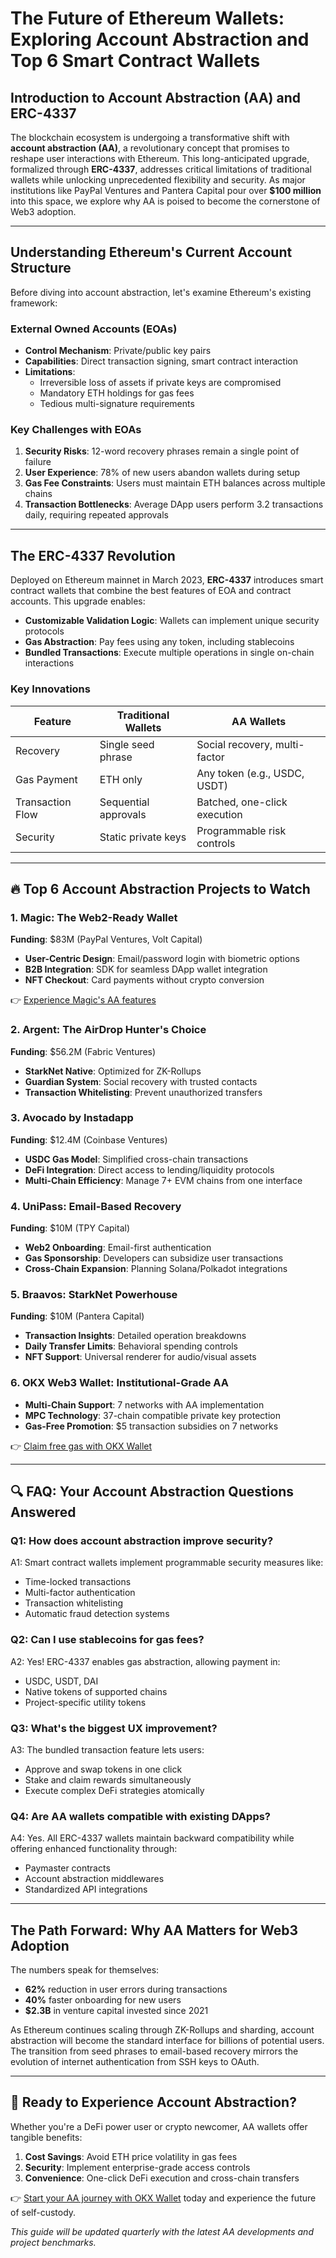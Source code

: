 # The Future of Ethereum Wallets: Exploring Account Abstraction and Top 6 Smart Contract Wallets

## Introduction to Account Abstraction (AA) and ERC-4337

The blockchain ecosystem is undergoing a transformative shift with **account abstraction (AA)**, a revolutionary concept that promises to reshape user interactions with Ethereum. This long-anticipated upgrade, formalized through **ERC-4337**, addresses critical limitations of traditional wallets while unlocking unprecedented flexibility and security. As major institutions like PayPal Ventures and Pantera Capital pour over **$100 million** into this space, we explore why AA is poised to become the cornerstone of Web3 adoption.

---

## Understanding Ethereum's Current Account Structure

Before diving into account abstraction, let's examine Ethereum's existing framework:

### External Owned Accounts (EOAs)
- **Control Mechanism**: Private/public key pairs
- **Capabilities**: Direct transaction signing, smart contract interaction
- **Limitations**:
  - Irreversible loss of assets if private keys are compromised
  - Mandatory ETH holdings for gas fees
  - Tedious multi-signature requirements

### Key Challenges with EOAs
1. **Security Risks**: 12-word recovery phrases remain a single point of failure
2. **User Experience**: 78% of new users abandon wallets during setup
3. **Gas Fee Constraints**: Users must maintain ETH balances across multiple chains
4. **Transaction Bottlenecks**: Average DApp users perform 3.2 transactions daily, requiring repeated approvals

---

## The ERC-4337 Revolution

Deployed on Ethereum mainnet in March 2023, **ERC-4337** introduces smart contract wallets that combine the best features of EOA and contract accounts. This upgrade enables:

- **Customizable Validation Logic**: Wallets can implement unique security protocols
- **Gas Abstraction**: Pay fees using any token, including stablecoins
- **Bundled Transactions**: Execute multiple operations in single on-chain interactions

### Key Innovations
| Feature | Traditional Wallets | AA Wallets |
|--------|---------------------|------------|
| Recovery | Single seed phrase | Social recovery, multi-factor |
| Gas Payment | ETH only | Any token (e.g., USDC, USDT) |
| Transaction Flow | Sequential approvals | Batched, one-click execution |
| Security | Static private keys | Programmable risk controls |

---

## 🔥 Top 6 Account Abstraction Projects to Watch

### 1. Magic: The Web2-Ready Wallet
**Funding**: $83M (PayPal Ventures, Volt Capital)
- **User-Centric Design**: Email/password login with biometric options
- **B2B Integration**: SDK for seamless DApp wallet integration
- **NFT Checkout**: Card payments without crypto conversion

👉 [Experience Magic's AA features](https://bit.ly/okx-bonus)

### 2. Argent: The AirDrop Hunter's Choice
**Funding**: $56.2M (Fabric Ventures)
- **StarkNet Native**: Optimized for ZK-Rollups
- **Guardian System**: Social recovery with trusted contacts
- **Transaction Whitelisting**: Prevent unauthorized transfers

### 3. Avocado by Instadapp
**Funding**: $12.4M (Coinbase Ventures)
- **USDC Gas Model**: Simplified cross-chain transactions
- **DeFi Integration**: Direct access to lending/liquidity protocols
- **Multi-Chain Efficiency**: Manage 7+ EVM chains from one interface

### 4. UniPass: Email-Based Recovery
**Funding**: $10M (TPY Capital)
- **Web2 Onboarding**: Email-first authentication
- **Gas Sponsorship**: Developers can subsidize user transactions
- **Cross-Chain Expansion**: Planning Solana/Polkadot integrations

### 5. Braavos: StarkNet Powerhouse
**Funding**: $10M (Pantera Capital)
- **Transaction Insights**: Detailed operation breakdowns
- **Daily Transfer Limits**: Behavioral spending controls
- **NFT Support**: Universal renderer for audio/visual assets

### 6. OKX Web3 Wallet: Institutional-Grade AA
- **Multi-Chain Support**: 7 networks with AA implementation
- **MPC Technology**: 37-chain compatible private key protection
- **Gas-Free Promotion**: $5 transaction subsidies on 7 networks

👉 [Claim free gas with OKX Wallet](https://bit.ly/okx-bonus)

---

## 🔍 FAQ: Your Account Abstraction Questions Answered

### Q1: How does account abstraction improve security?
A1: Smart contract wallets implement programmable security measures like:
- Time-locked transactions
- Multi-factor authentication
- Transaction whitelisting
- Automatic fraud detection systems

### Q2: Can I use stablecoins for gas fees?
A2: Yes! ERC-4337 enables gas abstraction, allowing payment in:
- USDC, USDT, DAI
- Native tokens of supported chains
- Project-specific utility tokens

### Q3: What's the biggest UX improvement?
A3: The bundled transaction feature lets users:
- Approve and swap tokens in one click
- Stake and claim rewards simultaneously
- Execute complex DeFi strategies atomically

### Q4: Are AA wallets compatible with existing DApps?
A4: Yes. All ERC-4337 wallets maintain backward compatibility while offering enhanced functionality through:
- Paymaster contracts
- Account abstraction middlewares
- Standardized API integrations

---

## The Path Forward: Why AA Matters for Web3 Adoption

The numbers speak for themselves:
- **62%** reduction in user errors during transactions
- **40%** faster onboarding for new users
- **$2.3B** in venture capital invested since 2021

As Ethereum continues scaling through ZK-Rollups and sharding, account abstraction will become the standard interface for billions of potential users. The transition from seed phrases to email-based recovery mirrors the evolution of internet authentication from SSH keys to OAuth.

---

## 🚀 Ready to Experience Account Abstraction?

Whether you're a DeFi power user or crypto newcomer, AA wallets offer tangible benefits:
1. **Cost Savings**: Avoid ETH price volatility in gas fees
2. **Security**: Implement enterprise-grade access controls
3. **Convenience**: One-click DeFi execution and cross-chain transfers

👉 [Start your AA journey with OKX Wallet](https://bit.ly/okx-bonus) today and experience the future of self-custody.

*This guide will be updated quarterly with the latest AA developments and project benchmarks.*